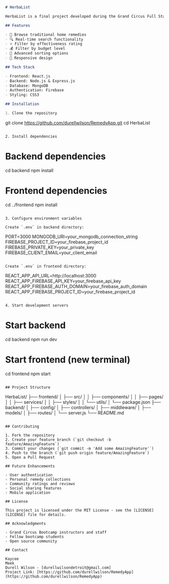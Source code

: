 ```markdown
# HerbaList

HerbaList is a final project developed during the Grand Circus Full Stack JavaScript Bootcamp (January 2025), designed to help users discover and share traditional herbal remedies. Built with the MERN stack, this application demonstrates proficiency in modern web development practices while providing a practical solution for accessing herbal remedy information.

## Features

- 🌿 Browse traditional home remedies
- 🔍 Real-time search functionality
- ⭐ Filter by effectiveness rating
- 💰 Filter by budget level
- 🔄 Advanced sorting options
- 📱 Responsive design

## Tech Stack

- Frontend: React.js
- Backend: Node.js & Express.js
- Database: MongoDB
- Authentication: Firebase
- Styling: CSS3

## Installation

1. Clone the repository
```
git clone https://github.com/durellwilson/RemedyApp.git
cd HerbaList
```

2. Install dependencies
```
# Backend dependencies
cd backend
npm install

# Frontend dependencies
cd ../frontend
npm install
```

3. Configure environment variables

Create `.env` in backend directory:
```
PORT=3000
MONGODB_URI=your_mongodb_connection_string
FIREBASE_PROJECT_ID=your_firebase_project_id
FIREBASE_PRIVATE_KEY=your_private_key
FIREBASE_CLIENT_EMAIL=your_client_email
```

Create `.env` in frontend directory:
```
REACT_APP_API_URL=http://localhost:3000
REACT_APP_FIREBASE_API_KEY=your_firebase_api_key
REACT_APP_FIREBASE_AUTH_DOMAIN=your_firebase_auth_domain
REACT_APP_FIREBASE_PROJECT_ID=your_firebase_project_id
```

4. Start development servers
```
# Start backend
cd backend
npm run dev

# Start frontend (new terminal)
cd frontend
npm start
```

## Project Structure
```
HerbaList/
├── frontend/
│   ├── src/
│   │   ├── components/
│   │   ├── pages/
│   │   ├── services/
│   │   ├── styles/
│   │   └── utils/
│   └── package.json
├── backend/
│   ├── config/
│   ├── controllers/
│   ├── middleware/
│   ├── models/
│   ├── routes/
│   └── server.js
└── README.md
```

## Contributing

1. Fork the repository
2. Create your feature branch (`git checkout -b feature/AmazingFeature`)
3. Commit your changes (`git commit -m 'Add some AmazingFeature'`)
4. Push to the branch (`git push origin feature/AmazingFeature`)
5. Open a Pull Request

## Future Enhancements

- User authentication
- Personal remedy collections
- Community ratings and reviews
- Social sharing features
- Mobile application

## License

This project is licensed under the MIT License - see the [LICENSE](LICENSE) file for details.

## Acknowledgments

- Grand Circus Bootcamp instructors and staff
- Fellow bootcamp students
- Open source community

## Contact

Kaycee
Meek
Durell Wilson - [durellwilsondetroit@gmail.com]
Project Link: [https://github.com/durellwilson/RemedyApp](https://github.com/durellwilson/RemedyApp)
```
